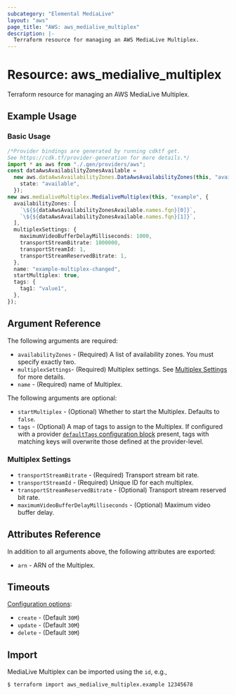 ```yaml
---
subcategory: "Elemental MediaLive"
layout: "aws"
page_title: "AWS: aws_medialive_multiplex"
description: |-
  Terraform resource for managing an AWS MediaLive Multiplex.
---
```


# Resource: aws\_medialive\_multiplex

Terraform resource for managing an AWS MediaLive Multiplex.

## Example Usage

### Basic Usage

```typescript
/*Provider bindings are generated by running cdktf get.
See https://cdk.tf/provider-generation for more details.*/
import * as aws from "./.gen/providers/aws";
const dataAwsAvailabilityZonesAvailable =
  new aws.dataAwsAvailabilityZones.DataAwsAvailabilityZones(this, "available", {
    state: "available",
  });
new aws.medialiveMultiplex.MedialiveMultiplex(this, "example", {
  availabilityZones: [
    `\${${dataAwsAvailabilityZonesAvailable.names.fqn}[0]}`,
    `\${${dataAwsAvailabilityZonesAvailable.names.fqn}[1]}`,
  ],
  multiplexSettings: {
    maximumVideoBufferDelayMilliseconds: 1000,
    transportStreamBitrate: 1000000,
    transportStreamId: 1,
    transportStreamReservedBitrate: 1,
  },
  name: "example-multiplex-changed",
  startMultiplex: true,
  tags: {
    tag1: "value1",
  },
});

```

## Argument Reference

The following arguments are required:

* `availabilityZones` - (Required) A list of availability zones. You must specify exactly two.
* `multiplexSettings`- (Required) Multiplex settings. See [Multiplex Settings](#multiplex-settings) for more details.
* `name` - (Required) name of Multiplex.

The following arguments are optional:

* `startMultiplex` - (Optional) Whether to start the Multiplex. Defaults to `false`.
* `tags` - (Optional) A map of tags to assign to the Multiplex. If configured with a provider [`defaultTags` configuration block](/docs/providers/aws/index.html#default_tags-configuration-block) present, tags with matching keys will overwrite those defined at the provider-level.

### Multiplex Settings

* `transportStreamBitrate` - (Required) Transport stream bit rate.
* `transportStreamId` - (Required) Unique ID for each multiplex.
* `transportStreamReservedBitrate` - (Optional) Transport stream reserved bit rate.
* `maximumVideoBufferDelayMilliseconds` - (Optional) Maximum video buffer delay.

## Attributes Reference

In addition to all arguments above, the following attributes are exported:

* `arn` - ARN of the Multiplex.

## Timeouts

[Configuration options](https://developer.hashicorp.com/terraform/language/resources/syntax#operation-timeouts):

* `create` - (Default `30M`)
* `update` - (Default `30M`)
* `delete` - (Default `30M`)

## Import

MediaLive Multiplex can be imported using the `id`, e.g.,

```console
$ terraform import aws_medialive_multiplex.example 12345678
```
